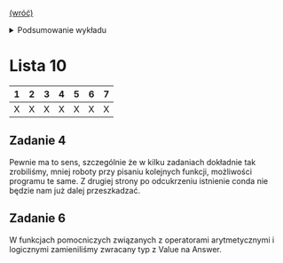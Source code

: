 [(wróć)](../)

<details>
    <summary>Podsumowanie wykładu</summary>

<span style="color:gray"> Metajęzyk - język interpretera / programu który rozumie semantykę naszego języka. </span>

1. Interpretery i kompilatory
2. Składnia konkretna i abstrakcyjna, parsowanie (przypomnienie)
3. Plait jako metajęzyk, S-wyrażenia jako składnia konkretna, algebraiczne typy danych jako składnia abstrakcyjna
4. Strukturalny, metacykliczny interpreter wyrażeń arytmetycznych i logicznych
5. Maszyna abstrakcyjna dla wyrażeń arytmetycznych
6. Maszyna wirtualna i kompilator dla wyrażeń arytmetycznych
7. Read-Eval-Print-Loop (REPL)
8. Wyjątki/błędy (efekty obliczeniowe, interpretacja metacykliczna, monada błędów, notacja do jako makro, maszyna abstrakcyjna)

</details>

# Lista 10
| 1 | 2 | 3 | 4 | 5 | 6 | 7 |
|---|---|---|---|---|---|---|
| X | X | X | X | X | X | X |

## Zadanie 4
Pewnie ma to sens, szczególnie że w kilku zadaniach dokładnie tak zrobiliśmy, mniej roboty przy pisaniu kolejnych funkcji, możliwości programu te same. Z drugiej strony po odcukrzeniu istnienie conda nie będzie nam już dalej przeszkadzać.

## Zadanie 6
W funkcjach pomocniczych związanych z operatorami arytmetycznymi i logicznymi zamieniliśmy zwracany typ z Value na Answer.  
